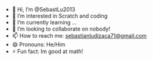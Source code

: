 - 👋 Hi, I’m @SebastLu2013
- 👀 I’m interested in Scratch and coding
- 🌱 I’m currently learning ...
- 💞️ I’m looking to collaborate on nobody!
- 📫 How to reach me: sebastianludizaca71@gmail.com
- 😄 Pronouns: He/Him
- ⚡ Fun fact: Im good at math!

<!---
SebastLu2013/SebastLu2013 is a ✨ special ✨ repository because its `README.md` (this file) appears on your GitHub profile.
You can click the Preview link to take a look at your changes.
--->
